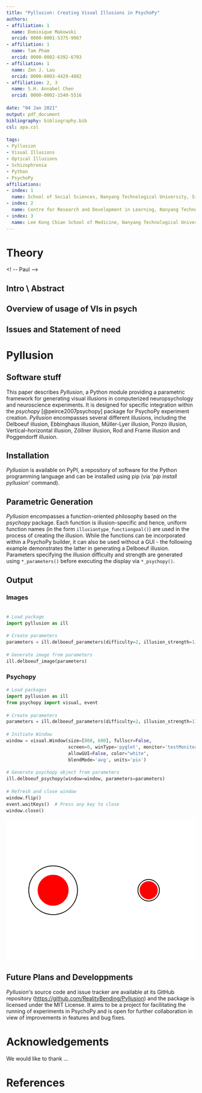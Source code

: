 ```yaml
---
title: "Pyllusion: Creating Visual Illusions in PsychoPy"
authors:
- affiliation: 1
  name: Dominique Makowski
  orcid: 0000-0001-5375-9967
- affiliation: 1
  name: Tam Pham
  orcid: 0000-0002-6392-6703
- affiliation: 1
  name: Zen J. Lau
  orcid: 0000-0003-4429-4082
- affiliation: 2, 3
  name: S.H. Annabel Chen
  orcid: 0000-0002-1540-5516

date: "04 Jan 2021"
output: pdf_document
bibliography: bibliography.bib
csl: apa.csl

tags:
- Pyllusion
- Visual Illusions
- Optical Illusions
- Schizophrenia
- Python
- PsychoPy
affiliations:
- index: 1
  name: School of Social Sciences, Nanyang Technological University, Singapore
- index: 2
  name: Centre for Research and Development in Learning, Nanyang Technological University, Singapore
- index: 3
  name: Lee Kong Chian School of Medicine, Nanyang Technological University, Singapore
---
```






# Theory

<! -- Paul -->

## Intro \ Abstract

## Overview of usage of VIs in psych 

<!-- Can mention use of VIs in schizophrenics etc -->

## Issues and Statement of need

<!-- No parametric generation of VIs -->




# Pyllusion

## Software stuff

<!-- where to find documentation, CI, link of repo etc. -->
This paper describes *Pyllusion*, a Python module providing a parametric framework for generating visual illusions in computerized neuropsychology and neuroscience experiments. It is designed for specific integration within the *psychopy* [@peirce2007psychopy] package for PsychoPy experiment creation.
*Pyllusion* encompasses several different illusions, including the Delboeuf illusion, Ebbinghaus illusion, Müller-Lyer illusion, Ponzo illusion, Vertical–horizontal illusion, Zöllner illusion, Rod and Frame illusion and Poggendorff illusion.


## Installation

*Pyllusion* is available on PyPI, a repository of software for the Python programming language and can be installed using pip (via '*pip install pyllusion*' command). 


## Parametric Generation


*Pyllusion* encompasses a function-oriented philosophy based on the *psychopy* package. Each function is illusion-specific and hence, uniform function names (in the form `illusiontype_functiongoal()`) are used in the process of creating the illusion.
While the functions can be incorporated within a PsychoPy builder, it can also be used without a GUI - the following example demonstrates the latter in generating a Delboeuf illusion.
Parameters specifying the illusion difficulty and strength are generated using `*_parameters()` before executing the display via `*_psychopy()`. 


<!-- Dom: conceptual idea of pyllusion i.e. to separate idea of illusions as images themselves from their parametric representation --> 
<!-- example, delboeuf parameters, show output of dictionary parameters. pass dict values into another function to generate either image or psychopy object -->


## Output

<!-- pass parameters into an output generator (as images or psychopy objects, psychopy being the most common experimentation software in psychology) -->
<!-- two engines available in pyllusion as of now -->


### Images 

```python

# Load package
import pyllusion as ill

# Create parameters
parameters = ill.delboeuf_parameters(difficulty=2, illusion_strength=1)

# Generate image from parameters
ill.delboeuf_image(parameters)
```


### Psychopy


```python
# Load packages
import pyllusion as ill
from psychopy import visual, event
  
# Create parameters  
parameters = ill.delboeuf_parameters(difficulty=2, illusion_strength=1)
    
# Initiate Window
window = visual.Window(size=[800, 600], fullscr=False,
                       screen=0, winType='pyglet', monitor='testMonitor',
                       allowGUI=False, color="white",
                       blendMode='avg', units='pix')

# Generate psychopy object from parameters
ill.delboeuf_psychopy(window=window, parameters=parameters)
    
# Refresh and close window    
window.flip()
event.waitKeys()  # Press any key to close
window.close()
```

![Delboeuf Illusion generated by Pyllusion using `difficulty=2` and `illusion_strength=1` in `delboeuf_parameters()`](figures/example_delboeuf.PNG)


## Future Plans and Developpments

*Pyllusion*'s source code and issue tracker are available at its GitHub repository (https://github.com/RealityBending/Pyllusion) and the package is licensed under the MIT License.
It aims to be a project for facilitating the running of experiments in PsychoPy and is open for further collaboration in view of improvements in features and bug fixes.
<!--talk more about open science. plan to add more illusions and support to more output engines eg., neuropsydia, opensesame -->




# Acknowledgements

We would like to thank ...

# References




